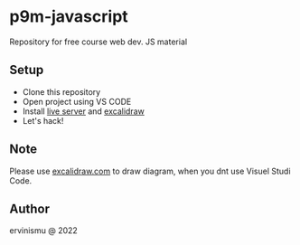 # p9m-javascript
Repository for free course web dev. JS material

## Setup
- Clone this repository
- Open project using VS CODE
- Install [live server](https://marketplace.visualstudio.com/items?itemName=ritwickdey.LiveServer) and [excalidraw](https://marketplace.visualstudio.com/items?itemName=pomdtr.excalidraw-editor)
- Let's hack!

## Note
Please use [excalidraw.com](https://excalidraw.com/) to draw diagram, when you dnt use Visuel Studi Code.

## Author
ervinismu @ 2022
